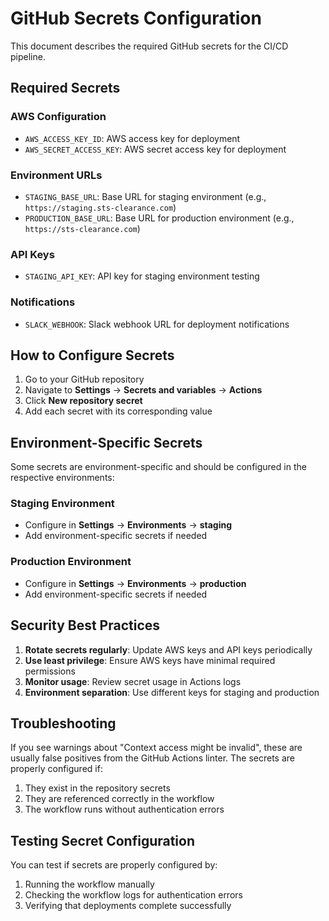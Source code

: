 # GitHub Secrets Configuration

This document describes the required GitHub secrets for the CI/CD pipeline.

## Required Secrets

### AWS Configuration
- `AWS_ACCESS_KEY_ID`: AWS access key for deployment
- `AWS_SECRET_ACCESS_KEY`: AWS secret access key for deployment

### Environment URLs
- `STAGING_BASE_URL`: Base URL for staging environment (e.g., `https://staging.sts-clearance.com`)
- `PRODUCTION_BASE_URL`: Base URL for production environment (e.g., `https://sts-clearance.com`)

### API Keys
- `STAGING_API_KEY`: API key for staging environment testing

### Notifications
- `SLACK_WEBHOOK`: Slack webhook URL for deployment notifications

## How to Configure Secrets

1. Go to your GitHub repository
2. Navigate to **Settings** → **Secrets and variables** → **Actions**
3. Click **New repository secret**
4. Add each secret with its corresponding value

## Environment-Specific Secrets

Some secrets are environment-specific and should be configured in the respective environments:

### Staging Environment
- Configure in **Settings** → **Environments** → **staging**
- Add environment-specific secrets if needed

### Production Environment
- Configure in **Settings** → **Environments** → **production**
- Add environment-specific secrets if needed

## Security Best Practices

1. **Rotate secrets regularly**: Update AWS keys and API keys periodically
2. **Use least privilege**: Ensure AWS keys have minimal required permissions
3. **Monitor usage**: Review secret usage in Actions logs
4. **Environment separation**: Use different keys for staging and production

## Troubleshooting

If you see warnings about "Context access might be invalid", these are usually false positives from the GitHub Actions linter. The secrets are properly configured if:

1. They exist in the repository secrets
2. They are referenced correctly in the workflow
3. The workflow runs without authentication errors

## Testing Secret Configuration

You can test if secrets are properly configured by:

1. Running the workflow manually
2. Checking the workflow logs for authentication errors
3. Verifying that deployments complete successfully
